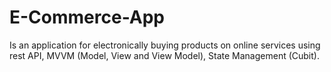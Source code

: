 # E-Commerce-App
Is an application for electronically buying products on online services using rest API, MVVM (Model, View and View Model), State Management (Cubit).
